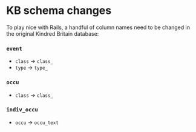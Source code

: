 
# KB schema changes

To play nice with Rails, a handful of column names need to be changed in the original Kindred Britain database:

### `event`

- `class` -> `class_`
- `type` -> `type_`

### `occu`

- `class` -> `class_`

### `indiv_occu`

- `occu` -> `occu_text`
